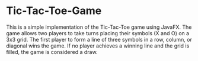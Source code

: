 # Tic-Tac-Toe-Game

This is a simple implementation of the Tic-Tac-Toe game using JavaFX. The game allows two players to take turns placing their symbols (X and O) on a 3x3 grid. The first player to form a line of three symbols in a row, column, or diagonal wins the game. If no player achieves a winning line and the grid is filled, the game is considered a draw.

